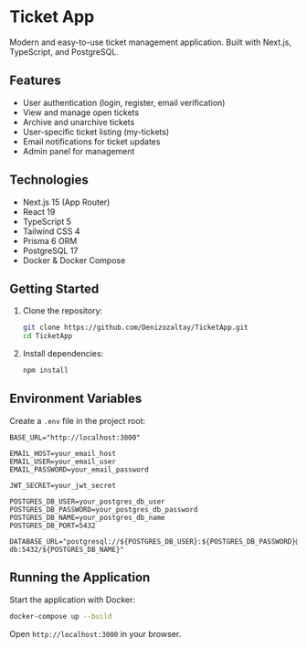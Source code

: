 # Ticket App

Modern and easy-to-use ticket management application. Built with Next.js, TypeScript, and PostgreSQL.

## Features

- User authentication (login, register, email verification)
- View and manage open tickets
- Archive and unarchive tickets
- User-specific ticket listing (my-tickets)
- Email notifications for ticket updates
- Admin panel for management

## Technologies

- Next.js 15 (App Router)
- React 19
- TypeScript 5
- Tailwind CSS 4
- Prisma 6 ORM
- PostgreSQL 17
- Docker & Docker Compose

## Getting Started

1. Clone the repository:

   ```bash
   git clone https://github.com/Denizozaltay/TicketApp.git
   cd TicketApp
   ```

2. Install dependencies:
   ```bash
   npm install
   ```

## Environment Variables

Create a `.env` file in the project root:

```env
BASE_URL="http://localhost:3000"

EMAIL_HOST=your_email_host
EMAIL_USER=your_email_user
EMAIL_PASSWORD=your_email_password

JWT_SECRET=your_jwt_secret

POSTGRES_DB_USER=your_postgres_db_user
POSTGRES_DB_PASSWORD=your_postgres_db_password
POSTGRES_DB_NAME=your_postgres_db_name
POSTGRES_DB_PORT=5432

DATABASE_URL="postgresql://${POSTGRES_DB_USER}:${POSTGRES_DB_PASSWORD}@ticket-db:5432/${POSTGRES_DB_NAME}"
```

## Running the Application

Start the application with Docker:

```bash
docker-compose up --build
```

Open `http://localhost:3000` in your browser.
